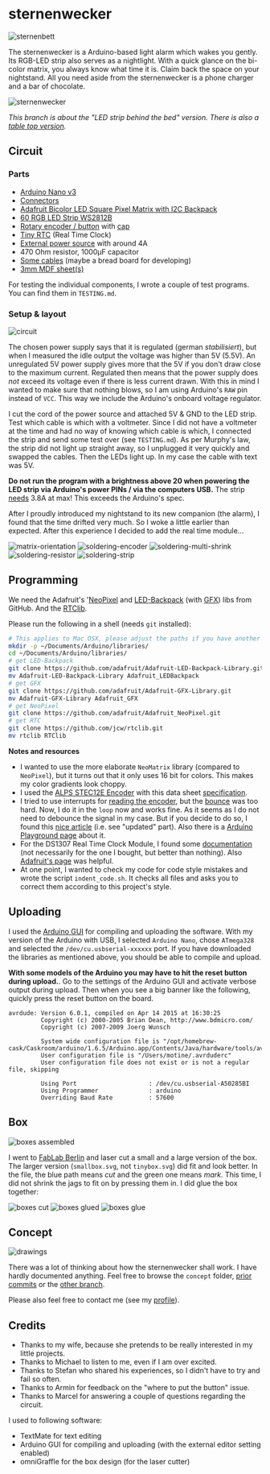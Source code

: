 # sternenwecker

![sternenbett](https://raw.githubusercontent.com/motine/sternenwecker/master/sternenbett.jpg)

The sternenwecker is a Arduino-based light alarm which wakes you gently. Its RGB-LED strip also serves as a nightlight. With a quick glance on the bi-color matrix, you always know what time it is. Claim back the space on your nightstand. All you need aside from the sternenwecker is a phone charger and a bar of chocolate.

![sternenwecker](https://raw.githubusercontent.com/motine/sternenwecker/master/sternenwecker.jpg)

_This branch is about the "LED strip behind the bed" version.
There is also a [table top version](https://github.com/motine/sternenwecker/tree/single_matrix)._

## Circuit
### Parts

- [Arduino Nano v3](http://www.amazon.de/dp/B00PL70XWW)
- [Connectors](http://www.exp-tech.de/waterproof-dc-power-cable-set-5-5-2-1mm)
- [Adafruit Bicolor LED Square Pixel Matrix with I2C Backpack](http://www.exp-tech.de/adafruit-bicolor-led-square-pixel-matrix-with-i2c-backpack)
- [60 RGB LED Strip WS2812B](http://r.ebay.com/bDToHk)
- [Rotary encoder / button](http://www.conrad.com/ce/en/product/700708/Encoder-5-Vdc-0001-A-360-ALPS-STEC12E08-1-pcs) with [cap](http://www.conrad.com/ce/en/product/700619/ALPS-DK13-164A645-Rotary-Knob-For-Encoder-With-Plastic-Shaft-Rotary-button-?ref=oz)
- [Tiny RTC](http://www.amazon.de/dp/B00NW50PA0) (Real Time Clock)
- [External power source](http://www.amazon.de/dp/B004S7U4IO) with around 4A
- 470 Ohm resistor, 1000μF capacitor
- [Some cables](http://www.amazon.de/dp/B00PXBVRZS) (maybe a bread board for developing)
- [3mm MDF sheet(s)](http://www.modulor.de/en/Wood-Cork/Fibreboards/MDF-Boards/MDF-brown-uncoated.html)

For testing the individual components, I wrote a couple of test programs. You can find them in `TESTING.md`.

### Setup & layout

![circuit](https://raw.githubusercontent.com/motine/sternenwecker/master/wiring/circuit.png)

The chosen power supply says that it is regulated (german _stabilisiert_), but when I measured the idle output the voltage was higher than 5V (5.5V).
An unregulated 5V power supply gives more that the 5V if you don't draw close to the maximum current.
Regulated then means that the power supply does _not_ exceed its voltage even if there is less current drawn.
With this in mind I wanted to make sure that nothing blows, so I am using Arduino's `RAW` pin instead of `VCC`.
This way we include the Arduino's onboard voltage regulator.

I cut the cord of the power source and attached 5V & GND to the LED strip. Test which cable is which with a voltmeter.
Since I did not have a voltmeter at the time and had no way of knowing which cable is which, I connected the strip and send some test over (see `TESTING.md`).
As per Murphy's law, the strip did not light up straight away, so I unplugged it very quickly and swapped the cables.
Then the LEDs light up. In my case the cable with text was 5V.

**Do not run the program with a brightness above 20 when powering the LED strip via Arduino's power PINs / via the computers USB.**
The strip [needs](https://learn.adafruit.com/adafruit-neopixel-uberguide/power) 3.8A at max! This exceeds the Arduino's spec.

After I proudly introduced my nightstand to its new companion (the alarm), I found that the time drifted very much.
So I woke a little earlier than expected. After this experience I decided to add the real time module...

![matrix-orientation](https://raw.githubusercontent.com/motine/sternenwecker/master/wiring/matrix-orientation.jpg)
![soldering-encoder](https://raw.githubusercontent.com/motine/sternenwecker/master/wiring/soldering-encoder.jpg)
![soldering-multi-shrink](https://raw.githubusercontent.com/motine/sternenwecker/master/wiring/soldering-multi-shrink.jpg)
![soldering-resistor](https://raw.githubusercontent.com/motine/sternenwecker/master/wiring/soldering-resistor.jpg)
![soldering-strip](https://raw.githubusercontent.com/motine/sternenwecker/master/wiring/soldering-strip.jpg)

## Programming

We need the Adafruit's '[NeoPixel](https://github.com/adafruit/Adafruit_NeoPixel) and [LED-Backpack](https://github.com/adafruit/Adafruit-LED-Backpack-Library) (with [GFX](https://github.com/adafruit/Adafruit-GFX-Library)) libs from GitHub.
And the [RTClib](https://github.com/jcw/rtclib).

Please run the following in a shell (needs `git` installed):

```bash
# This applies to Mac OSX, please adjust the paths if you have another OS.
mkdir -p ~/Documents/Arduino/libraries/
cd ~/Documents/Arduino/libraries/
# get LED-Backpack
git clone https://github.com/adafruit/Adafruit-LED-Backpack-Library.git
mv Adafruit-LED-Backpack-Library Adafruit_LEDBackpack
# get GFX
git clone https://github.com/adafruit/Adafruit-GFX-Library.git
mv Adafruit-GFX-Library Adafruit_GFX
# get NeoPixel
git clone https://github.com/adafruit/Adafruit_NeoPixel.git
# get RTC
git clone https://github.com/jcw/rtclib.git
mv rtclib RTClib
```

**Notes and resources**

* I wanted to use the more elaborate `NeoMatrix` library (compared to `NeoPixel`), but it turns out that it only uses 16 bit for colors. This makes my color gradients look choppy.
* I used the [ALPS STEC12E Encoder](http://www.reichelt.de/Drehimpulsgeber/STEC12E08/3/index.html?ACTION=3&GROUPID=3714&ARTICLE=73923&START=0&OFFSET=16&WKID=0&) with this data sheet [specification](https://cdn-reichelt.de/documents/datenblatt/F100/402097STEC12E08.PDF).
* I tried to use interrupts for [reading the encoder](http://playground.arduino.cc/Main/RotaryEncoders), but the [bounce](https://hifiduino.wordpress.com/2010/10/20/rotaryencoder-hw-sw-no-debounce/) was too hard. Now, I do it in the `loop` now and works fine. As it seems as I do not need to debounce the signal in my case. But if you decide to do so, I found this [nice article](https://hifiduino.wordpress.com/2010/10/20/rotaryencoder-hw-sw-no-debounce) (i.e. see "updated" part). Also there is a [Arduino Playground page](http://playground.arduino.cc/code/bounce) about it.
* For the DS1307 Real Time Clock Module, I found some [documentation](http://www.sainsmart.com/arduino-i2c-rtc-ds1307-at24c32-real-time-clock-module-board-for-avr-arm-pic.html) (not necessarily for the one I bought, but better than nothing). Also [Adafruit's page](https://learn.adafruit.com/ds1307-real-time-clock-breakout-board-kit/arduino-library) was helpful.
* At one point, I wanted to check my code for code style mistakes and wrote the script `indent_code.sh`. It checks all files and asks you to correct them according to this project's style.

## Uploading

I used the [Arduino GUI](https://www.arduino.cc/en/Main/Software) for compiling and uploading the software.
With my version of the Arduino with USB, I selected `Arduino Nano`, chose `ATmega328` and selected the `/dev/cu.usbserial-xxxxxx` port.
If you have downloaded the libraries as mentioned above, you should be able to compile and upload.

**With some models of the Arduino you may have to hit the reset button during upload.**.
Go to the settings of the Arduino GUI and activate verbose output during upload.
Then when you see a big banner like the following, quickly press the reset button on the board.

```text
avrdude: Version 6.0.1, compiled on Apr 14 2015 at 16:30:25
         Copyright (c) 2000-2005 Brian Dean, http://www.bdmicro.com/
         Copyright (c) 2007-2009 Joerg Wunsch

         System wide configuration file is "/opt/homebrew-cask/Caskroom/arduino/1.6.5/Arduino.app/Contents/Java/hardware/tools/avr/etc/avrdude.conf"
         User configuration file is "/Users/motine/.avrduderc"
         User configuration file does not exist or is not a regular file, skipping

         Using Port                    : /dev/cu.usbserial-A50285BI
         Using Programmer              : arduino
         Overriding Baud Rate          : 57600
```

<!--In order to program the Arduino Pro Mini, please use a FTDI board (the Arduino does not have a USB connection, so we have to go through a serial connection).
Here my wiring for the setup (note that I did not solder the headers to the Arduino so I can easily remove it):

![USB - FTDI - Arduino Pro Mini](https://raw.githubusercontent.com/motine/sternenwecker/master/wiring/usb-serial-aruino.png)
-->

## Box

![boxes assembled](https://raw.githubusercontent.com/motine/sternenwecker/master/box/boxes-assembled.jpg)

I went to [FabLab Berlin](https://fablab.berlin/en/) and laser cut a small and a large version of the box.
The larger version (`smallbox.svg`, not `tinybox.svg`) did fit and look better. In the file, the blue path means _cut_ and the green one means _mark_.
This time, I did not shrink the jags to fit on by pressing them in. I did glue the box together:

![boxes cut](https://raw.githubusercontent.com/motine/sternenwecker/master/box/box-cut.jpg)
![boxes glued](https://raw.githubusercontent.com/motine/sternenwecker/master/box/box-glue-bracket.jpg)
![boxes glue](https://raw.githubusercontent.com/motine/sternenwecker/master/box/box-glue.jpg)

## Concept

![drawings](https://raw.githubusercontent.com/motine/sternenwecker/master/concept/digits-1-trim.jpeg)

There was a lot of thinking about how the sternenwecker shall work. I have hardly documented anything.
Feel free to browse the `concept` folder, [prior commits](https://github.com/motine/sternenwecker/commits/master) or the [other branch](https://github.com/motine/sternenwecker/tree/single_matrix).

Please also feel free to contact me (see my [profile](https://github.com/motine)).

## Credits

* Thanks to my wife, because she pretends to be really interested in my little projects.
* Thanks to Michael to listen to me, even if I am over excited.
* Thanks to Stefan who shared his experiences, so I didn't have to try and fail so often. 
* Thanks to Armin for feedback on the "where to put the button" issue.
* Thanks to Marcel for answering a couple of questions regarding the circuit.

I used to following software:

* TextMate for text editing
* Arduino GUI for compiling and uploading (with the external editor setting enabled)
* omniGraffle for the box design (for the laser cutter)
